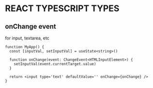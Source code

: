 # REACT TYPESCRIPT TYPES

## onChange event

for input, textarea, etc

```tsx
function MyApp() {
  const [inputVal, setInputVal] = useState<string>()

  function onChange(event: ChangeEvent<HTMLInputElement>) {
    setInputVal(event.currentTarget.value)
  }

  return <input type='text' defaultValue='' onChange={onChange} />
}
```
